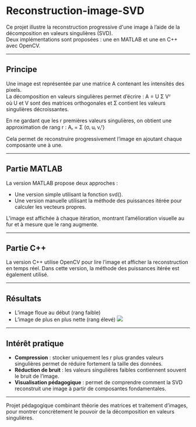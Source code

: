 # Reconstruction-image-SVD

Ce projet illustre la reconstruction progressive d'une image à l’aide de la décomposition en valeurs singulières (SVD).  
Deux implémentations sont proposées : une en MATLAB et une en C++ avec OpenCV.

---

## Principe

Une image est représentée par une matrice A contenant les intensités des pixels.  
La décomposition en valeurs singulières permet d’écrire :
A = U Σ Vᵀ  
où U et V sont des matrices orthogonales et Σ contient les valeurs singulières décroissantes.

En ne gardant que les r premières valeurs singulières, on obtient une approximation de rang r :
Aᵣ = Σ (σᵢ uᵢ vᵢᵀ)

Cela permet de reconstruire progressivement l’image en ajoutant chaque composante une à une.

---

## Partie MATLAB

La version MATLAB propose deux approches :
- Une version simple utilisant la fonction svd().
- Une version manuelle utilisant la méthode des puissances itérée pour calculer les vecteurs propres.

L’image est affichée à chaque itération, montrant l’amélioration visuelle au fur et à mesure que le rang augmente.

---

## Partie C++

La version C++ utilise OpenCV pour lire l’image et afficher la reconstruction en temps réel. Dans cette version, la méthode des puissances itérée est également utilisé.

---

## Résultats

- L’image floue au début (rang faible)
- L’image de plus en plus nette (rang élevé)
![](gifs/reconstruction1.gif)

---

## Intérêt pratique

- **Compression** : stocker uniquement les r plus grandes valeurs singulières permet de réduire fortement la taille des données.
- **Réduction de bruit** : les valeurs singulières faibles contiennent souvent le bruit de l’image.
- **Visualisation pédagogique** : permet de comprendre comment la SVD reconstruit une image à partir de composantes fondamentales.

---

Projet pédagogique combinant théorie des matrices et traitement d’images, pour montrer concrètement le pouvoir de la décomposition en valeurs singulières.
